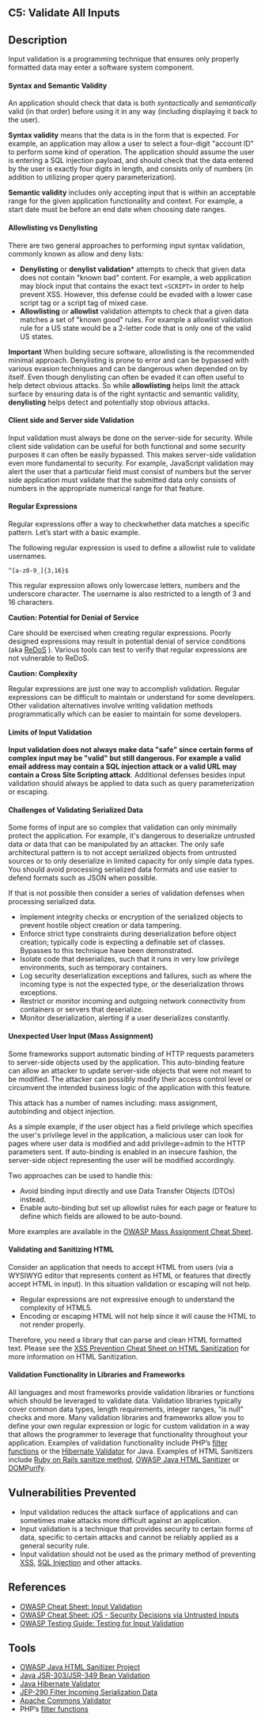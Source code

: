 ## C5: Validate All Inputs

## Description
Input validation is a programming technique that ensures only properly formatted data may enter a software system component.

#### Syntax and Semantic Validity
An application should check that data is both *syntactically* and *semantically* valid (in that order) before using it in any way (including displaying it back to the user).

**Syntax validity** means that the data is in the form that is expected. For example, an application may allow a user to select a four-digit "account ID" to perform some kind of operation. The application should assume the user is entering a SQL injection payload, and should check that the data entered by the user is exactly four digits in length, and consists only of numbers (in addition to utilizing proper query parameterization).

**Semantic validity** includes only accepting input that is within an acceptable range for the given application functionality and context. For example, a start date must be before an end date when choosing date ranges.

#### Allowlisting vs Denylisting
There are two general approaches to performing input syntax validation, commonly known as allow and deny lists:

* **Denylisting** or **denylist validation*** attempts to check that given data does not contain "known bad" content. For example, a web application may block input that contains the exact text ``<SCRIPT>`` in order to help prevent XSS. However, this defense could be evaded with a lower case script tag or a script tag of mixed case.
* **Allowlisting** or **allowlist** validation attempts to check that a given data matches a set of "known good" rules. For example a allowlist validation rule for a US state would be a 2-letter code that is only one of the valid US states.

**Important**
When building secure software, allowlisting is the recommended minimal approach. Denylisting is prone to error and can be bypassed with various evasion techniques and can be dangerous when depended on by itself. Even though denylisting can often be evaded it can often useful to help detect obvious attacks. So while **allowlisting** helps limit the attack surface by ensuring data is of the right syntactic and semantic validity, **denylisting** helps detect and potentially stop obvious attacks.

#### Client side and Server side Validation
Input validation must always be done on the server-side for security. While client side validation can be useful for both functional and some security purposes it can often be easily bypassed. This makes server-side validation even more fundamental to security. For example, JavaScript validation may alert the user that a particular field must consist of numbers but the server side application must validate that the submitted data only consists of numbers in the appropriate numerical range for that feature.

#### Regular Expressions
Regular expressions offer a way to checkwhether data matches a specific pattern. Let’s start with a basic example.

The following regular expression is used to define a allowlist rule to validate usernames.

    ^[a-z0-9_]{3,16}$

This regular expression allows only lowercase letters, numbers and the underscore character. The username is also restricted to a length of 3 and 16 characters.

**Caution: Potential for Denial of Service**

Care should be exercised when creating regular expressions. Poorly designed expressions may result in potential denial of service conditions (aka [ReDoS](https://www.owasp.org/index.php/Regular_expression_Denial_of_Service_-_ReDoS) ). Various tools can test to verify that regular expressions are not vulnerable to ReDoS.

**Caution: Complexity**

Regular expressions are just one way to accomplish validation. Regular expressions can be difficult to maintain or understand for some developers. Other validation alternatives involve writing validation methods programmatically which can be easier to maintain for some developers.


#### Limits of Input Validation

**Input validation does not always make data "safe" since certain forms of complex input may be "valid" but still dangerous. For example a valid email address may contain a SQL injection attack or a valid URL may contain a Cross Site Scripting attack**. Additional defenses besides input validation should always be applied to data such as query parameterization or escaping.

#### Challenges of Validating Serialized Data
Some forms of input are so complex that validation can only minimally protect the application. For example, it's dangerous to deserialize untrusted data or data that can be manipulated by an attacker. The only safe architectural pattern is to not accept serialized objects from untrusted sources or to only deserialize in limited capacity for only simple data types. You should avoid processing serialized data formats and use easier to defend formats such as JSON when possible.

If that is not possible then consider a series of validation defenses when processing serialized data.
* Implement integrity checks or encryption of the serialized objects to prevent hostile object creation or data tampering.
* Enforce strict type constraints during deserialization before object creation; typically code is expecting a definable set of classes. Bypasses to this technique have been demonstrated.
* Isolate code that deserializes, such that it runs in very low privilege environments, such as temporary containers.
* Log security deserialization exceptions and failures, such as where the incoming type is not the expected type, or the deserialization throws exceptions.
* Restrict or monitor incoming and outgoing network connectivity from containers or servers that deserialize.
* Monitor deserialization, alerting if a user deserializes constantly.


#### Unexpected User Input (Mass Assignment)
Some frameworks support automatic binding of HTTP requests parameters to server-side objects used by the application. This auto-binding feature can allow an attacker to update server-side objects that were not meant to be modified. The attacker can possibly modify their access control level or circumvent the intended business logic of the application with this feature.

This attack has a number of names including: mass assignment, autobinding and object injection.

As a simple example, if the user object has a field privilege which specifies the user's privilege level in the application, a malicious user can look for pages where user data is modified and add privilege=admin to the HTTP parameters sent.  If auto-binding is enabled in an insecure fashion, the server-side object representing the user will be modified accordingly.

Two approaches can be used to handle this:
* Avoid binding input directly and use Data Transfer Objects (DTOs) instead.
* Enable auto-binding but set up allowlist rules for each page or feature to define which fields are allowed to be auto-bound.

More examples are available in the [OWASP Mass Assignment Cheat Sheet](https://www.owasp.org/index.php/Mass_Assignment_Cheat_Sheet).

#### Validating and Sanitizing HTML
Consider an application that needs to accept HTML from users (via a WYSIWYG editor that represents content as HTML or features that directly accept HTML in input). In this situation validation or escaping will not help.

* Regular expressions are not expressive enough to understand the complexity of HTML5.
* Encoding or escaping HTML will not help since it will cause the HTML to not render properly.

Therefore, you need a library that can parse and clean HTML formatted text. Please see the [XSS Prevention Cheat Sheet on HTML Sanitization](https://www.owasp.org/index.php/XSS_(Cross_Site_Scripting)_Prevention_Cheat_Sheet#RULE_.236_-_Sanitize_HTML_Markup_with_a_Library_Designed_for_the_Job) for more information on HTML Sanitization.

#### Validation Functionality in Libraries and Frameworks
All languages and most frameworks provide validation libraries or functions which should be leveraged to validate data. Validation libraries typically cover common data types, length requirements, integer ranges, "is null" checks and more. Many validation libraries and frameworks allow you to define your own regular expression or logic for custom validation in a way that allows the programmer to leverage that functionality throughout your application. Examples of validation functionality include PHP’s [filter functions](https://secure.php.net/manual/en/filter.examples.validation.php) or the [Hibernate Validator](http://hibernate.org/validator/) for Java. Examples of HTML Sanitizers include [Ruby on Rails sanitize method](http://edgeapi.rubyonrails.org/classes/ActionView/Helpers/SanitizeHelper.html), [OWASP Java HTML Sanitizer](https://www.owasp.org/index.php/OWASP_Java_HTML_Sanitizer_Project) or [DOMPurify](https://github.com/cure53/DOMPurify).

## Vulnerabilities Prevented
* Input validation reduces the attack surface of applications and can sometimes make attacks more difficult against an application.
* Input validation is a technique that provides security to certain forms of data, specific to certain attacks and cannot be reliably applied as a general security rule.
* Input validation should not be used as the primary method of preventing [XSS](https://www.owasp.org/index.php/XSS_(Cross_Site_Scripting)_Prevention_Cheat_Sheet), [SQL Injection](https://www.owasp.org/index.php/SQL_Injection_Prevention_Cheat_Sheet) and other attacks.

## References
* [OWASP Cheat Sheet: Input Validation](https://cheatsheetseries.owasp.org/cheatsheets/Input_Validation_Cheat_Sheet.html)
* [OWASP Cheat Sheet: iOS - Security Decisions via Untrusted Inputs](https://www.owasp.org/index.php/IOS_Developer_Cheat_Sheet#Security_Decisions_via_Untrusted_Inputs_.28M7.29)
* [OWASP Testing Guide: Testing for Input Validation](https://www.owasp.org/index.php/Testing_for_Input_Validation)

## Tools
* [OWASP Java HTML Sanitizer Project](https://www.owasp.org/index.php/OWASP_Java_HTML_Sanitizer)
* [Java JSR-303/JSR-349 Bean Validation](http://beanvalidation.org/)
* [Java Hibernate Validator](http://hibernate.org/validator/)
* [JEP-290 Filter Incoming Serialization Data](http://openjdk.java.net/jeps/290)
* [Apache Commons Validator](https://commons.apache.org/proper/commons-validator/)
* PHP’s [filter functions](https://secure.php.net/manual/en/book.filter.php)
